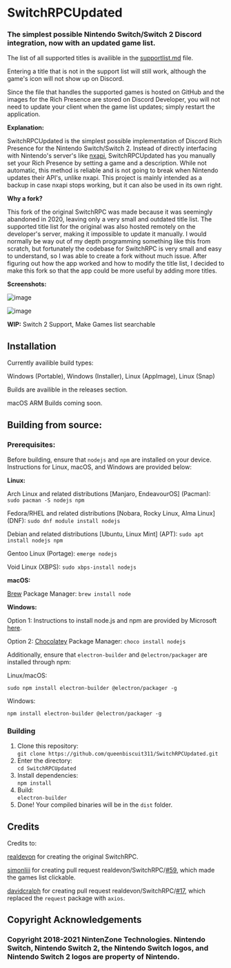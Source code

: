 # SwitchRPCUpdated

### The simplest possible Nintendo Switch/Switch 2 Discord integration, now with an updated game list.

The list of all supported titles is availible in the [supportlist.md](https://github.com/queenbiscuit311/SwitchRPCUpdated/blob/master/supportlist.md) file.

Entering a title that is not in the support list will still work, although the game's icon will not show up on Discord.

Since the file that handles the supported games is hosted on GitHub and the images for the Rich Presence are stored on Discord Developer, you will not need to update your client when the game list updates; simply restart the application.

**Explanation:**

SwitchRPCUpdated is the simplest possible implementation of Discord Rich Presence for the Nintendo Switch/Switch 2. Instead of directly interfacing with Nintendo's server's like [nxapi](https://github.com/samuelthomas2774/nxapi), SwitchRPCUpdated has you manually set your Rich Presence by setting a game and a description. While not automatic, this method is reliable and is not going to break when Nintendo updates their API's, unlike nxapi. This project is mainly intended as a backup in case nxapi stops working, but it can also be used in its own right.

**Why a fork?**

This fork of the original SwitchRPC was made because it was seemingly abandoned in 2020, leaving only a very small and outdated title list. The supported title list for the original was also hosted remotely on the developer's server, making it impossible to update it manually. I would normally be way out of my depth programming something like this from scratch, but fortunately the codebase for SwitchRPC is very small and easy to understand, so I was able to create a fork without much issue. After figuring out how the app worked and how to modify the title list, I decided to make this fork so that the app could be more useful by adding more titles.

**Screenshots:**

![image](https://github.com/user-attachments/assets/1c32b29c-3f61-4efb-a729-3ab10d9b8a8e)

![image](https://github.com/user-attachments/assets/c699d099-d7d3-4f9f-8281-a90d17b99712)



**WIP:** Switch 2 Support, Make Games list searchable

## Installation

Currently availible build types:

Windows (Portable), Windows (Installer), Linux (AppImage), Linux (Snap)

Builds are availible in the releases section.

macOS ARM Builds coming soon.

## Building from source:

### Prerequisites:

Before building, ensure that `nodejs` and `npm` are installed on your device. Instructions for Linux, macOS, and Windows are provided below:
   
   **Linux:**
   
   Arch Linux and related distributions [Manjaro, EndeavourOS] (Pacman): `sudo pacman -S nodejs npm`

   Fedora/RHEL and related distributions [Nobara, Rocky Linux, Alma Linux] (DNF): `sudo dnf module install nodejs`

   Debian and related distributions [Ubuntu, Linux Mint] (APT): `sudo apt install nodejs npm`

   Gentoo Linux (Portage): `emerge nodejs`

   Void Linux (XBPS): `sudo xbps-install nodejs`
   
   **macOS:**
   
   [Brew](https://brew.sh) Package Manager: `brew install node`
   
   **Windows:**
   
   Option 1:
   Instructions to install node.js and npm are provided by Microsoft [here](https://learn.microsoft.com/en-us/windows/dev-environment/javascript/nodejs-on-windows_).
   
   Option 2:
   [Chocolatey](https://chocolatey.org/install) Package Manager: `choco install nodejs`
   
Additionally, ensure that `electron-builder` and `@electron/packager` are installed through npm:

   Linux/macOS:
   
   `sudo npm install electron-builder @electron/packager -g`

   Windows:

   `npm install electron-builder @electron/packager -g`

### Building

1. Clone this repository:   
`git clone https://github.com/queenbiscuit311/SwitchRPCUpdated.git` 
2. Enter the directory:   
`cd SwitchRPCUpdated`
5. Install dependencies:   
`npm install`
6. Build:   
`electron-builder`
7. Done! Your compiled binaries will be in the `dist` folder.

## Credits

Credits to:

[realdevon](https://github.com/realdevon) for creating the original SwitchRPC.

[simonliii](https://github.com/simonliii) for creating pull request realdevon/SwitchRPC/[#59](https://github.com/realdevon/SwitchRPC/pull/59), which made the games list clickable.

[davidcralph](https://github.com/davidcralph) for creating pull request realdevon/SwitchRPC/[#17](https://github.com/realdevon/SwitchRPC/pull/17), which replaced the `request` package with `axios`.

## Copyright Acknowledgements

### Copyright 2018-2021 NintenZone Technologies. Nintendo Switch, Nintendo Switch 2, the Nintendo Switch logos, and Nintendo Switch 2 logos are property of Nintendo.
